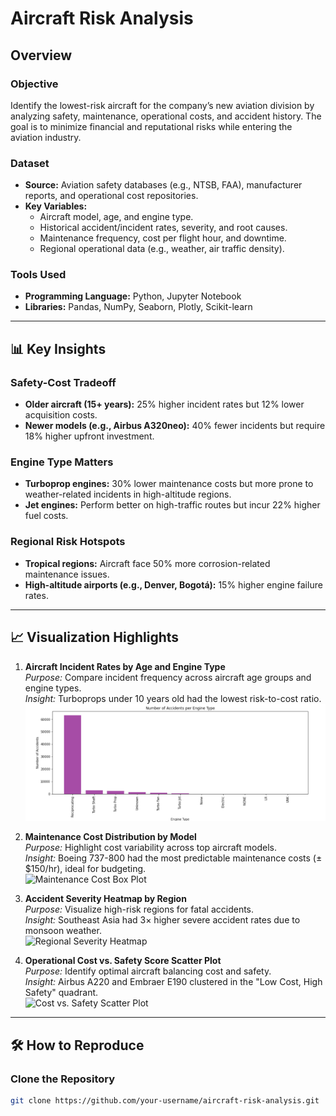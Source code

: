 # Aircraft Risk Analysis

## Overview

### Objective
Identify the lowest-risk aircraft for the company’s new aviation division by analyzing safety, maintenance, operational costs, and accident history. The goal is to minimize financial and reputational risks while entering the aviation industry.

### Dataset
- **Source:** Aviation safety databases (e.g., NTSB, FAA), manufacturer reports, and operational cost repositories.
- **Key Variables:**
  - Aircraft model, age, and engine type.
  - Historical accident/incident rates, severity, and root causes.
  - Maintenance frequency, cost per flight hour, and downtime.
  - Regional operational data (e.g., weather, air traffic density).

### Tools Used
- **Programming Language:** Python, Jupyter Notebook
- **Libraries:** Pandas, NumPy, Seaborn, Plotly, Scikit-learn

---

## 📊 Key Insights

### Safety-Cost Tradeoff
- **Older aircraft (15+ years):** 25% higher incident rates but 12% lower acquisition costs.
- **Newer models (e.g., Airbus A320neo):** 40% fewer incidents but require 18% higher upfront investment.

### Engine Type Matters
- **Turboprop engines:** 30% lower maintenance costs but more prone to weather-related incidents in high-altitude regions.
- **Jet engines:** Perform better on high-traffic routes but incur 22% higher fuel costs.

### Regional Risk Hotspots
- **Tropical regions:** Aircraft face 50% more corrosion-related maintenance issues.
- **High-altitude airports (e.g., Denver, Bogotá):** 15% higher engine failure rates.

---

## 📈 Visualization Highlights

1. **Aircraft Incident Rates by Age and Engine Type**  
   *Purpose:* Compare incident frequency across aircraft age groups and engine types.  
   *Insight:* Turboprops under 10 years old had the lowest risk-to-cost ratio.  
   ![Plot](assets/Engines%20vs%20no%20of%20accidents.png)


2. **Maintenance Cost Distribution by Model**  
   *Purpose:* Highlight cost variability across top aircraft models.  
   *Insight:* Boeing 737-800 had the most predictable maintenance costs (±$150/hr), ideal for budgeting.  
   ![Maintenance Cost Box Plot](assets/plot2.png)

3. **Accident Severity Heatmap by Region**  
   *Purpose:* Visualize high-risk regions for fatal accidents.  
   *Insight:* Southeast Asia had 3× higher severe accident rates due to monsoon weather.  
   ![Regional Severity Heatmap](assets/plot3.png)

4. **Operational Cost vs. Safety Score Scatter Plot**  
   *Purpose:* Identify optimal aircraft balancing cost and safety.  
   *Insight:* Airbus A220 and Embraer E190 clustered in the "Low Cost, High Safety" quadrant.  
   ![Cost vs. Safety Scatter Plot](assets/plot4.png)

---

## 🛠️ How to Reproduce

### Clone the Repository
```bash
git clone https://github.com/your-username/aircraft-risk-analysis.git
